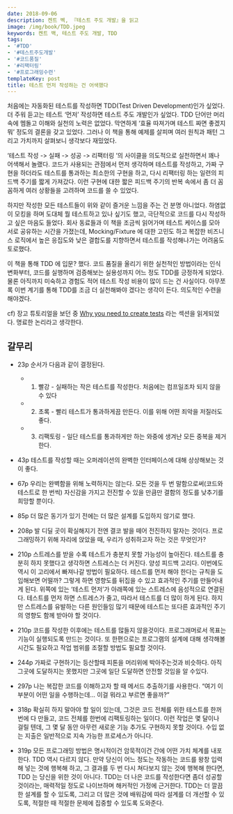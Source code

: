 ```yaml
---
date: 2018-09-06
description: 켄트 벡, 『테스트 주도 개발』을 읽고
image: /img/book/TDD.jpeg
keywords: 켄트 백, 테스트 주도 개발, TDD
tags:
- '#TDD'
- '#테스트주도개발'
- '#코드품질'
- '#리팩터링'
- '#프로그래밍수련'
templateKey: post
title: 테스트 먼저 작성하는 건 어색했다
---
```


처음에는 자동화된 테스트를 작성하면 TDD(Test Driven Development)인가 싶었다. 더 주워 듣고는 테스트 ‘먼저’ 작성하면 테스트 주도 개발인가 싶었다. TDD 단어만 머리속에 멤돌고 이해와 실천의 노력은 없었다.  막연하게 ‘효율 따져가며 테스트 짜면 좋겠지 뭐’ 정도의 결론을 갖고 있었다. 그러나 이 책을 통해 예제를 살피며 여러 원칙과 패턴 그리고 가치까지 살펴보니 생각보다 재밌었다.

‘테스트 작성 -> 실패 -> 성공 -> 리팩터링 ’의 사이클을 의도적으로 실천하면서 꽤나 어색해서 놀랬다. 코드가 사용되는 관점에서 먼저 생각하며 테스트를 작성하고, 가짜 구현을 하더라도 테스트를 통과하는 최소한의 구현을 하고, 다시 리팩터링 하는 일련의 피드백 주기를 짧게 가져갔다. 이런 구현에 대한 짧은 피드백 주기의 반복 속에서 좀 더 꼼꼼하게 여러 상황들을 고려하며 코드를 쓸 수 있었다.

하지만 작성한 모든 테스트들이 위와 같이 즐거운 느낌을 주는 건 분명 아니었다. 하염없이 모킹을 하며 도대체 뭘 테스트하고 있나 싶기도 했고, 극단적으로 코드를 다시 작성하고 싶은 마음도 들었다. 회사 동료들과 이 책을 조금씩 읽어가며 테스트 케이스를 모아 서로 공유하는 시간을 가졌는데,  Mocking/Fixture 에 대한 고민도 하고 복잡한 비즈니스 로직에서 높은 응집도와 낮은 결합도를 지향하면서 테스트를 작성해나가는 어려움도 토로했다.

이 책을 통해 TDD 에 입문? 했다. 코드 품질을 올리기 위한 실천적인 방법이라는 인식 변화부터, 코드를 실행하며 검증해보는 실용성까지 어느 정도 TDD를 긍정하게 되었다. 물론 아직까지 미숙하고 경험도 적어 테스트 작성 비용이 많이 드는 건 사실이다. 아무쪼록 이번 계기를 통해 TDD를 조금 더 실천해봐야 겠다는 생각이 든다. 의도적인 수련을 해야겠다.

cf) 장고 튜토리얼을 보던 중 [Why you need to create tests](https://docs.djangoproject.com/en/2.1/intro/tutorial05/#why-you-need-to-create-tests) 라는 섹션을 읽게되었다. 명료한 논리라고 생각한다.


## 갈무리 
- 23p 순서가 다음과 같이 결정된다.
	- 1. 빨강 - 실패하는 작은 테스트를 작성한다. 처음에는 컴프일조차 되지 않을 수 있다 
	- 2. 초록 - 빨리 테스트가 통과하게끔 만든다. 이를 위해 어떤 죄악을 저질러도 좋다.
	- 3. 리팩토링  - 일단 테스트를 통과하게만 하는 와중에 생겨난 모든 중복을 제거한다.

- 43p 테스트를 작성할 때는 오퍼레이션의 완벽한 인터페이스에 대해 상상해보는 것이 좋다.
- 67p 우리는 완벽함을 위해 노력하지는 않는다. 모든 것을 두 번 말함으로써(코드와 테스트로 한 번씩) 자신감을 가지고 전진할 수 있을 만큼만 결함의 정도를 낮추기를 희망할 뿐이다.
- 85p 더 많은 동기가 있기 전에는 더 많은 설계를 도입하지 않기로 했다.
- 208p 발 디딜 곳이 확실해지기 전엔 결코 발을 떼어 전진하지 말자는 것이다. 프로그래밍하기 위해 자리에 앉았을 때, 우리가 성취하고자 하는 것은 무엇인가?
- 210p 스트레스를 받을  수록 테스트가 충분치 못할 가능성이 높아진다. 테스트를 충분히 하지 못했다고 생각하면 스트레스는 더 커진다. 양성 피드백 고리다. 이번에도 역시 이 고리에서 빠져나갈 방법이 필요하다. 테스트를 먼저 해야 한다는 규칙을 도입해보면 어떨까? 그렇게 하면 영향도를 뒤집을 수 있고 효과적인 주기를 만들어내게 된다. 위쪽에 있는 ‘테스트 먼저’가 아래쪽에 있는 스트레스에 음성적으로 연결된다. 테스트를 먼저 하면 스트레스가 줄고, 따라서 테스트를 더 많이 하게 된다. 하지만 스트레스를 유발하는 다른 원인들임 많기 때문에 테스트는 또다른 효과적인 주기의 영향도 함께 받아야 할 것이다.
- 210p 코드를 작성한 이후에는 테스트를 많들지 않을것이다. 프로그래머로서 목표는 기능이 실행되도록 만드는 것이다. 또 한편으로는 프로그램의 설계에 대해 생각해볼 시간도 필요하고 작업 범위를 조절할 방법도 필요할 것이다.
- 244p 가짜로 구현하기는 등산할때 피톤을 머리위에 박아주는것과 비슷하다. 아직 그곳에 도달하지는 못했지만 그곳에 일단 도달하면 안전할 것임을 알 수있다.
- 297p 나는 복잡한 코드를 이해하고자 할 때 메서드 추출하기를 사용한다. “여기 이부분이 어떤 일을 수행하는데... 이걸 뭐라고 부르면 좋을까?”
- 318p 확실히 하지 말아야 할 일이 있는데, 그것은 코드 전체를 위한 테스트를 한꺼번에 다 만들고, 코드 전체를 한번에 리팩토링하는 일이다. 이런 작업은 몇 달이나 걸릴 텐데, 그 몇 달 동안 아무런 새로운 기능 추가도 구현하지 못할 것이다. 수입 없는 지출은 일반적으로 지속 가능한 프로세스가 아니다.
- 319p 모든 프로그래밍 방법은 명시적이건 암묵적이건 간에 어떤 가치 체계를 내포한다. TDD 역시 다르지 않다. 만약 당신이 어느 정도는 작동하는 코드를 왕창 입력해 넣는 것에 행복해 하고, 그 결과를 두 번 다시 쳐다보지 않는 것에 행복해 한다면, TDD 는 당신을 위한 것이 아니다. TDD는 더 나은 코드를 작성한다면 좀더 성공할 것이라는, 매력적일 정도로 나이브하며 해커적인 가정에 근거한다. TDD는 더 깔끔한 설계를 할 수 있도록, 그리고 더 많은 것에 배워감에 따라 설계를 더 개선할 수 있도록, 적절한 때 적절한 문제에 집중할 수 있도록 도와준다.